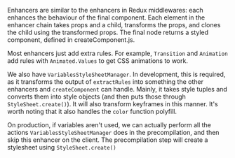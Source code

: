 Enhancers are similar to the enhancers in Redux middlewares: each enhances the behaviour of the final component. Each element in the enhancer chain takes props and a child, transforms the props, and clones the child using the transformed props. The final node returns a styled component, defined in createComponent.js.

Most enhancers just add extra rules. For example, `Transition` and `Animation` add rules with `Animated.Values` to get CSS animations to work.

We also have `VariablesStyleSheetManager`. In development, this is required, as it transforms the output of `extractRules` into something the other enhancers and `createComponent` can handle. Mainly, it takes style tuples and converts them into style objects (and then puts those through `StyleSheet.create()`). It will also transform keyframes in this manner. It's worth noting that it also handles the `color` function polyfill.

On production, if variables aren't used, we can actually perform all the actions `VariablesStyleSheetManager` does in the precompilation, and then skip this enhancer on the client. The precompilation step will create a stylesheet using `StyleSheet.create()`
